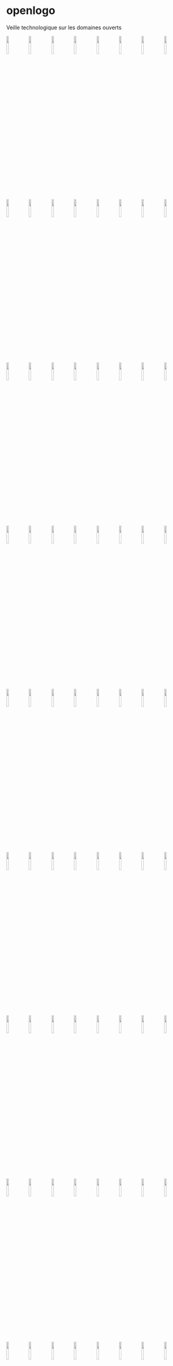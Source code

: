 # openlogo
Veille technologique sur les domaines ouverts

<img src="https://cloud.githubusercontent.com/assets/17961060/21892112/1a60107e-d8d6-11e6-8167-e3996305d853.JPG" width="11%"></img>
<img src="https://cloud.githubusercontent.com/assets/17961060/21892113/1a62bcb6-d8d6-11e6-8436-0616cf78a6c3.png" width="11%"></img>
<img src="https://cloud.githubusercontent.com/assets/17961060/21892116/1a654f80-d8d6-11e6-85e8-161d2c8ab0a4.jpg" width="11%"></img>
<img src="https://cloud.githubusercontent.com/assets/17961060/21892117/1a65b466-d8d6-11e6-804d-c8249f890408.png" width="11%"></img>
<img src="https://cloud.githubusercontent.com/assets/17961060/21892115/1a65271c-d8d6-11e6-8e0f-fa9bd7b90282.jpg" width="11%"></img>
<img src="https://cloud.githubusercontent.com/assets/17961060/21892114/1a648b4a-d8d6-11e6-977c-90e26c53cc31.jpg" width="11%"></img>
<img src="https://cloud.githubusercontent.com/assets/17961060/21892118/1a73830c-d8d6-11e6-8318-6c1c0f3d532e.png" width="11%"></img>
<img src="https://cloud.githubusercontent.com/assets/17961060/21892119/1a76d7f0-d8d6-11e6-878d-95e924ad8487.jpg" width="11%"></img>
<img src="https://cloud.githubusercontent.com/assets/17961060/21892120/1a778c72-d8d6-11e6-88c8-47033f7ecd31.png" width="11%"></img>
<img src="https://cloud.githubusercontent.com/assets/17961060/21892122/1a7a20ea-d8d6-11e6-94ae-17cd20d7863b.jpg" width="11%"></img>
<img src="https://cloud.githubusercontent.com/assets/17961060/21892123/1a7a3a12-d8d6-11e6-819d-180539fec8c5.png" width="11%"></img>
<img src="https://cloud.githubusercontent.com/assets/17961060/21892121/1a792d16-d8d6-11e6-8cc7-2cd34f013a50.png" width="11%"></img>
<img src="https://cloud.githubusercontent.com/assets/17961060/21892124/1a87bb2e-d8d6-11e6-8208-b053d2047cc7.jpg" width="11%"></img>
<img src="https://cloud.githubusercontent.com/assets/17961060/21892125/1a8a6324-d8d6-11e6-873d-a61efcfaebf3.png" width="11%"></img>
<img src="https://cloud.githubusercontent.com/assets/17961060/21892126/1a8bdf10-d8d6-11e6-86bd-d56e0dba03d8.gif" width="11%"></img>
<img src="https://cloud.githubusercontent.com/assets/17961060/21892127/1a8c2e84-d8d6-11e6-805e-c5e48e097d65.png" width="11%"></img>
<img src="https://cloud.githubusercontent.com/assets/17961060/21892128/1a8e86d4-d8d6-11e6-86bc-e1674b6f002d.png" width="11%"></img>
<img src="https://cloud.githubusercontent.com/assets/17961060/21892129/1a8e8224-d8d6-11e6-8924-4abe1f807771.png" width="11%"></img>
<img src="https://cloud.githubusercontent.com/assets/17961060/21892130/1a9dcfc2-d8d6-11e6-86c0-b4f82dbc1db1.png" width="11%"></img>
<img src="https://cloud.githubusercontent.com/assets/17961060/21892131/1a9e09b0-d8d6-11e6-8331-bd25d246614d.jpg" width="11%"></img>
<img src="https://cloud.githubusercontent.com/assets/17961060/21892132/1aa00418-d8d6-11e6-8367-752f62d406a8.png" width="11%"></img>
<img src="https://cloud.githubusercontent.com/assets/17961060/21892134/1aa1b308-d8d6-11e6-93c8-1022a9f8448d.png" width="11%"></img>
<img src="https://cloud.githubusercontent.com/assets/17961060/21892133/1aa15f0c-d8d6-11e6-9fd4-5571a7bbc78f.png" width="11%"></img>
<img src="https://cloud.githubusercontent.com/assets/17961060/21892135/1ab0abec-d8d6-11e6-9565-e9d6f6d05e2d.png" width="11%"></img>
<img src="https://cloud.githubusercontent.com/assets/17961060/21892136/1ab2a744-d8d6-11e6-979b-9e8f96691323.jpg" width="11%"></img>
<img src="https://cloud.githubusercontent.com/assets/17961060/21892137/1ac33d5c-d8d6-11e6-9070-c852e6ccb3af.png" width="11%"></img>
<img src="https://cloud.githubusercontent.com/assets/17961060/21892138/1ac67d8c-d8d6-11e6-8bb3-9b490cc82b9e.png" width="11%"></img>
<img src="https://cloud.githubusercontent.com/assets/17961060/21892139/1ad461c2-d8d6-11e6-9abe-394cceb5782a.png" width="11%"></img>
<img src="https://cloud.githubusercontent.com/assets/17961060/21892140/1ad79c02-d8d6-11e6-9824-b303bfeeb17a.jpg" width="11%"></img>
<img src="https://cloud.githubusercontent.com/assets/17961060/21892141/1ae73784-d8d6-11e6-9a6d-bc2bf043a9e2.jpg" width="11%"></img>
<img src="https://cloud.githubusercontent.com/assets/17961060/21892143/1aedb38e-d8d6-11e6-8598-4ec1d20c98c4.png" width="11%"></img>
<img src="https://cloud.githubusercontent.com/assets/17961060/21892142/1aebca92-d8d6-11e6-8faf-894a6140bf93.png" width="11%"></img>
<img src="https://cloud.githubusercontent.com/assets/17961060/21892145/1aef7282-d8d6-11e6-9392-bd11c855f8d3.png" width="11%"></img>
<img src="https://cloud.githubusercontent.com/assets/17961060/21892144/1aeea21c-d8d6-11e6-9602-3fe7659dbd9e.jpg" width="11%"></img>
<img src="https://cloud.githubusercontent.com/assets/17961060/21892146/1b04fd3c-d8d6-11e6-9d22-11ecc6ce0d05.png" width="11%"></img>
<img src="https://cloud.githubusercontent.com/assets/17961060/21892150/1b099630-d8d6-11e6-9b35-3d81ad7aa06e.png" width="11%"></img>
<img src="https://cloud.githubusercontent.com/assets/17961060/21892147/1b07de94-d8d6-11e6-81f1-20743951b889.png" width="11%"></img>
<img src="https://cloud.githubusercontent.com/assets/17961060/21892148/1b08093c-d8d6-11e6-923f-5dd34ec60dd2.png" width="11%"></img>
<img src="https://cloud.githubusercontent.com/assets/17961060/21892149/1b08f3ba-d8d6-11e6-9fed-b72171f34d6a.png" width="11%"></img>
<img src="https://cloud.githubusercontent.com/assets/17961060/21892151/1b1c2eee-d8d6-11e6-987f-8be3e6f73259.png" width="11%"></img>
<img src="https://cloud.githubusercontent.com/assets/17961060/21892152/1b28166e-d8d6-11e6-80f3-8969fa8632c5.jpg" width="11%"></img>
<img src="https://cloud.githubusercontent.com/assets/17961060/21892153/1b294958-d8d6-11e6-83ec-463396957990.jpg" width="11%"></img>
<img src="https://cloud.githubusercontent.com/assets/17961060/21892155/1b3095b4-d8d6-11e6-96e0-d3eec529fddb.jpg" width="11%"></img>
<img src="https://cloud.githubusercontent.com/assets/17961060/21892154/1b2fff5a-d8d6-11e6-862d-28a1c3014e56.png" width="11%"></img>
<img src="https://cloud.githubusercontent.com/assets/17961060/21892158/1b3cc29e-d8d6-11e6-871e-02841e08b98a.png" width="11%"></img>
<img src="https://cloud.githubusercontent.com/assets/17961060/21892157/1b3ca4ee-d8d6-11e6-9afd-4608aade6580.png" width="11%"></img>
<img src="https://cloud.githubusercontent.com/assets/17961060/21892156/1b3c92e2-d8d6-11e6-811c-a3a18fc75a51.png" width="11%"></img>
<img src="https://cloud.githubusercontent.com/assets/17961060/21892159/1b43d7c8-d8d6-11e6-8d9e-01a18c3835ec.png" width="11%"></img>
<img src="https://cloud.githubusercontent.com/assets/17961060/21892160/1b4fc9e8-d8d6-11e6-9de9-4be9cf24e66e.png" width="11%"></img>
<img src="https://cloud.githubusercontent.com/assets/17961060/21892161/1b502c76-d8d6-11e6-9689-e97018f460a3.png" width="11%"></img>
<img src="https://cloud.githubusercontent.com/assets/17961060/21892162/1b5066dc-d8d6-11e6-9b5c-e45f46e2160e.png" width="11%"></img>
<img src="https://cloud.githubusercontent.com/assets/17961060/21892165/1b65d42c-d8d6-11e6-83c8-15fb001229bb.png" width="11%"></img>
<img src="https://cloud.githubusercontent.com/assets/17961060/21892163/1b622336-d8d6-11e6-87f2-f099720505fe.png" width="11%"></img>
<img src="https://cloud.githubusercontent.com/assets/17961060/21892164/1b6334d8-d8d6-11e6-95f6-1cc22cef6f35.png" width="11%"></img>
<img src="https://cloud.githubusercontent.com/assets/17961060/21892166/1b6970b4-d8d6-11e6-926d-f502f8419ab9.png" width="11%"></img>
<img src="https://cloud.githubusercontent.com/assets/17961060/21892167/1b74b474-d8d6-11e6-946a-2ca85b91501e.gif" width="11%"></img>
<img src="https://cloud.githubusercontent.com/assets/17961060/21892168/1b75ba18-d8d6-11e6-8aa2-539baa34d244.png" width="11%"></img>
<img src="https://cloud.githubusercontent.com/assets/17961060/21892169/1b7619e0-d8d6-11e6-8235-b9b7c5f3a7ce.png" width="11%"></img>
<img src="https://cloud.githubusercontent.com/assets/17961060/21892170/1b79dde6-d8d6-11e6-83ac-9ce8f2557c9f.png" width="11%"></img>
<img src="https://cloud.githubusercontent.com/assets/17961060/21892171/1b7d07b4-d8d6-11e6-9fe6-650a10569b2f.png" width="11%"></img>
<img src="https://cloud.githubusercontent.com/assets/17961060/21892172/1b7dee40-d8d6-11e6-8b98-97aef6490918.png" width="11%"></img>
<img src="https://cloud.githubusercontent.com/assets/17961060/21892173/1b88a646-d8d6-11e6-9302-68bf4912944a.png" width="11%"></img>
<img src="https://cloud.githubusercontent.com/assets/17961060/21892174/1b89a5a0-d8d6-11e6-859e-95b7ed8d98ab.png" width="11%"></img>
<img src="https://cloud.githubusercontent.com/assets/17961060/21892175/1b8ac8b8-d8d6-11e6-9d8e-7c0a029b28f3.png" width="11%"></img>
<img src="https://cloud.githubusercontent.com/assets/17961060/21892178/1b9394fc-d8d6-11e6-9de4-a30a366cb5fa.jpg" width="11%"></img>
<img src="https://cloud.githubusercontent.com/assets/17961060/21892176/1b91519c-d8d6-11e6-8282-838dbf347df9.jpg" width="11%"></img>
<img src="https://cloud.githubusercontent.com/assets/17961060/21892177/1b92263a-d8d6-11e6-824a-7eddd54bad18.png" width="11%"></img>
<img src="https://cloud.githubusercontent.com/assets/17961060/21892179/1b9ca16e-d8d6-11e6-8252-a463a6fa66f3.png" width="11%"></img>
<img src="https://cloud.githubusercontent.com/assets/17961060/21892181/1ba087a2-d8d6-11e6-9a65-f310903d0785.jpg" width="11%"></img>
<img src="https://cloud.githubusercontent.com/assets/17961060/21892180/1b9ee03c-d8d6-11e6-9a86-c32fd6c4309f.png" width="11%"></img>
<img src="https://cloud.githubusercontent.com/assets/17961060/21892182/1ba39e7e-d8d6-11e6-859f-0efca984413e.png" width="11%"></img>
<img src="https://cloud.githubusercontent.com/assets/17961060/21892183/1ba4c3b2-d8d6-11e6-80eb-b072d0484c9a.png" width="11%"></img>
<img src="https://cloud.githubusercontent.com/assets/17961060/21892184/1ba56c22-d8d6-11e6-8404-f0dcef4c0db4.png" width="11%"></img>
<img src="https://cloud.githubusercontent.com/assets/17961060/21892185/1bb02cac-d8d6-11e6-9a31-da3b318614bb.jpg" width="11%"></img>
<img src="https://cloud.githubusercontent.com/assets/17961060/21892186/1bb2b4f4-d8d6-11e6-8006-1580564691a6.png" width="11%"></img>
<img src="https://cloud.githubusercontent.com/assets/17961060/21892190/1bbb51e0-d8d6-11e6-9060-9b369ad7f6d2.png" width="11%"></img>
<img src="https://cloud.githubusercontent.com/assets/17961060/21892187/1bb6e4f2-d8d6-11e6-991a-c8faa36853d2.png" width="11%"></img>
<img src="https://cloud.githubusercontent.com/assets/17961060/21892189/1bb7ed20-d8d6-11e6-8ce1-ea1144723518.png" width="11%"></img>
<img src="https://cloud.githubusercontent.com/assets/17961060/21892188/1bb75202-d8d6-11e6-970b-b91a5fd25974.jpg" width="11%"></img>
<img src="https://cloud.githubusercontent.com/assets/17961060/21892191/1bc43210-d8d6-11e6-84b6-b35b755b86f0.jpg" width="11%"></img>
<img src="https://cloud.githubusercontent.com/assets/17961060/21892192/1bc804da-d8d6-11e6-8550-18d34bd36039.png" width="11%"></img>
<img src="https://cloud.githubusercontent.com/assets/17961060/21892193/1bcb4ae6-d8d6-11e6-9042-13945ee46c05.png" width="11%"></img>
<img src="https://cloud.githubusercontent.com/assets/17961060/21892194/1bcbf5a4-d8d6-11e6-9212-e2d73aa2ea60.jpg" width="11%"></img>
<img src="https://cloud.githubusercontent.com/assets/17961060/21892195/1bd0c1a6-d8d6-11e6-808f-ad48e228d936.png" width="11%"></img>
<img src="https://cloud.githubusercontent.com/assets/17961060/21892197/1bdbb250-d8d6-11e6-9ca3-88e69506d401.png" width="11%"></img>
<img src="https://cloud.githubusercontent.com/assets/17961060/21892196/1bd99812-d8d6-11e6-87d0-476910e37a1f.png" width="11%"></img>
<img src="https://cloud.githubusercontent.com/assets/17961060/21892199/1bddfec0-d8d6-11e6-9004-93d89befc9cf.png" width="11%"></img>
<img src="https://cloud.githubusercontent.com/assets/17961060/21892198/1bdde19c-d8d6-11e6-8a94-71b202f3c218.png" width="11%"></img>
<img src="https://cloud.githubusercontent.com/assets/17961060/21892200/1be098d8-d8d6-11e6-89ba-34f648b75495.jpg" width="11%"></img>
<img src="https://cloud.githubusercontent.com/assets/17961060/21892201/1be6d248-d8d6-11e6-9310-fbb18c312be2.png" width="11%"></img>
<img src="https://cloud.githubusercontent.com/assets/17961060/21892202/1bed489e-d8d6-11e6-82e8-ad47758abaec.png" width="11%"></img>
<img src="https://cloud.githubusercontent.com/assets/17961060/21892203/1beed902-d8d6-11e6-97cc-66901c32f18a.jpg" width="11%"></img>
<img src="https://cloud.githubusercontent.com/assets/17961060/21892204/1bf0172c-d8d6-11e6-98f0-c412caff8c7c.jpg" width="11%"></img>
<img src="https://cloud.githubusercontent.com/assets/17961060/21892205/1bf4081e-d8d6-11e6-978d-3e197cd22a5a.png" width="11%"></img>
<img src="https://cloud.githubusercontent.com/assets/17961060/21892206/1bf92f9c-d8d6-11e6-9ae8-8f4a9634570d.png" width="11%"></img>
<img src="https://cloud.githubusercontent.com/assets/17961060/21892208/1c0332b2-d8d6-11e6-9ca2-381f644b05ee.png" width="11%"></img>
<img src="https://cloud.githubusercontent.com/assets/17961060/21892207/1c0325ce-d8d6-11e6-9155-97c918abc318.png" width="11%"></img>
<img src="https://cloud.githubusercontent.com/assets/17961060/21892209/1c05304e-d8d6-11e6-9cca-368a6ff0bb1f.png" width="11%"></img>
<img src="https://cloud.githubusercontent.com/assets/17961060/21892213/1c1c19e4-d8d6-11e6-9038-e4c43e46052c.png" width="11%"></img>
<img src="https://cloud.githubusercontent.com/assets/17961060/21892212/1c1bb800-d8d6-11e6-9341-c4c6d90fbb38.png" width="11%"></img>
<img src="https://cloud.githubusercontent.com/assets/17961060/21892210/1c18cf96-d8d6-11e6-8d79-09817c2fdc1a.png" width="11%"></img>
<img src="https://cloud.githubusercontent.com/assets/17961060/21892211/1c1aaabe-d8d6-11e6-816f-462fa2613baf.png" width="11%"></img>
<img src="https://cloud.githubusercontent.com/assets/17961060/21892214/1c2e3e30-d8d6-11e6-8d34-a5d451319077.png" width="11%"></img>
<img src="https://cloud.githubusercontent.com/assets/17961060/21892215/1c2f37ea-d8d6-11e6-8d42-fa5c3e85abf1.jpg" width="11%"></img>
<img src="https://cloud.githubusercontent.com/assets/17961060/21892216/1c312e60-d8d6-11e6-93e9-7ea96260f84b.png" width="11%"></img>
<img src="https://cloud.githubusercontent.com/assets/17961060/21892217/1c3ccce8-d8d6-11e6-8ea7-49f315cc642d.png" width="11%"></img>
<img src="https://cloud.githubusercontent.com/assets/17961060/21892218/1c4195b6-d8d6-11e6-8738-1f21a14141ba.png" width="11%"></img>
<img src="https://cloud.githubusercontent.com/assets/17961060/21892219/1c440864-d8d6-11e6-8eb9-66f830b4e1cf.png" width="11%"></img>
<img src="https://cloud.githubusercontent.com/assets/17961060/21892221/1c45e4cc-d8d6-11e6-89c3-e6ca84c128b4.png" width="11%"></img>
<img src="https://cloud.githubusercontent.com/assets/17961060/21892220/1c44bd40-d8d6-11e6-9c5c-74e0eedb8a6d.png" width="11%"></img>
<img src="https://cloud.githubusercontent.com/assets/17961060/21892223/1c5044bc-d8d6-11e6-9a56-8ad2a684443b.png" width="11%"></img>
<img src="https://cloud.githubusercontent.com/assets/17961060/21892224/1c560b36-d8d6-11e6-84e7-bcf52bad073f.jpeg" width="11%"></img>
<img src="https://cloud.githubusercontent.com/assets/17961060/21892225/1c58693a-d8d6-11e6-95dc-ee9c05e92400.png" width="11%"></img>
<img src="https://cloud.githubusercontent.com/assets/17961060/21892226/1c591024-d8d6-11e6-89c1-b5cb0493b31f.png" width="11%"></img>
<img src="https://cloud.githubusercontent.com/assets/17961060/21892230/1c6ec5d6-d8d6-11e6-9ecd-c462b1fbeacf.jpg" width="11%"></img>
<img src="https://cloud.githubusercontent.com/assets/17961060/21892228/1c6c63ae-d8d6-11e6-8930-26ed0b612edc.png" width="11%"></img>
<img src="https://cloud.githubusercontent.com/assets/17961060/21892227/1c6c20d8-d8d6-11e6-8422-9640fa30d1bd.png" width="11%"></img>
<img src="https://cloud.githubusercontent.com/assets/17961060/21892229/1c6df7aa-d8d6-11e6-801a-299296cc3f22.jpg" width="11%"></img>
<img src="https://cloud.githubusercontent.com/assets/17961060/21892231/1c772f46-d8d6-11e6-887a-c91b946eb233.png" width="11%"></img>
<img src="https://cloud.githubusercontent.com/assets/17961060/21892232/1c801dd6-d8d6-11e6-970a-73b8f447b863.jpg" width="11%"></img>
<img src="https://cloud.githubusercontent.com/assets/17961060/21892234/1c819698-d8d6-11e6-82a0-74f239d55e05.jpg" width="11%"></img>
<img src="https://cloud.githubusercontent.com/assets/17961060/21892233/1c810ca0-d8d6-11e6-881c-5f0a36cc0f37.jpg" width="11%"></img>
<img src="https://cloud.githubusercontent.com/assets/17961060/21892235/1c84618e-d8d6-11e6-9bda-d8aa6979369f.png" width="11%"></img>
<img src="https://cloud.githubusercontent.com/assets/17961060/21892236/1c8f27b8-d8d6-11e6-8fea-f5be25408e90.jpg" width="11%"></img>
<img src="https://cloud.githubusercontent.com/assets/17961060/21892237/1c9559bc-d8d6-11e6-85e1-0264c3c071ab.png" width="11%"></img>
<img src="https://cloud.githubusercontent.com/assets/17961060/21892238/1c9b4656-d8d6-11e6-9f99-25d78ad8d94b.png" width="11%"></img>
<img src="https://cloud.githubusercontent.com/assets/17961060/21892239/1ca23e0c-d8d6-11e6-8145-840b7bef2b99.png" width="11%"></img>
<img src="https://cloud.githubusercontent.com/assets/17961060/21892240/1ca4b04c-d8d6-11e6-8df7-bc318a079052.png" width="11%"></img>
<img src="https://cloud.githubusercontent.com/assets/17961060/21892241/1ca5b672-d8d6-11e6-9a8c-33f3c4f7bfe2.png" width="11%"></img>
<img src="https://cloud.githubusercontent.com/assets/17961060/21892242/1caa48f4-d8d6-11e6-80cb-ec3e197fffa1.png" width="11%"></img>
<img src="https://github.com/PrefectureDePolice/openlogo/blob/master/Terraform.png" width="11%"></img>
<img src="https://github.com/PrefectureDePolice/openlogo/blob/master/logo.png" width="11%"></img>
<img src="https://github.com/PrefectureDePolice/openlogo/blob/master/openai_universe_icon.png" width="11%"></img>
<img src="https://github.com/PrefectureDePolice/openlogo/blob/master/openra_logo.jpg" width="11%"></img>
<img src="https://github.com/PrefectureDePolice/openlogo/blob/master/644990edf49ac7678c53eac4102b2.jpg" width="11%"></img>
<img src="https://github.com/PrefectureDePolice/openlogo/blob/master/retropie.png" width="11%"></img>
<img src="https://github.com/PrefectureDePolice/openlogo/blob/master/GitLab.png" width="11%"></img>
<img src="https://github.com/PrefectureDePolice/openlogo/blob/master/mozilla-new-logo-640x439.jpg" width="11%"></img>
<img src="https://github.com/PrefectureDePolice/openlogo/blob/master/limeSurvey.jpg" width="11%"></img>
<img src="https://github.com/PrefectureDePolice/openlogo/blob/master/RetroArch.png" width="11%"></img>
<img src="https://github.com/PrefectureDePolice/openlogo/blob/master/LibRetro.png" width="11%"></img>
<img src="https://github.com/PrefectureDePolice/openlogo/blob/master/OpenBox.png" width="11%"></img>
<img src="https://github.com/PrefectureDePolice/openlogo/blob/master/hypopg.png" width="11%"></img>
<img src="https://github.com/PrefectureDePolice/openlogo/blob/master/internet archive.png" width="11%"></img>
<img src="https://github.com/PrefectureDePolice/openlogo/blob/master/one.png" width="11%"></img>
<img src="https://github.com/PrefectureDePolice/openlogo/blob/master/france terme.png" width="11%"></img>
<img src="https://github.com/PrefectureDePolice/openlogo/blob/master/tilt brush.png" width="11%"></img>
<img src="https://github.com/PrefectureDePolice/openlogo/blob/master/mozilla-new-logo-640x439.jpg" width="11%"></img>
<img src="https://github.com/PrefectureDePolice/openlogo/blob/master/d3js.png" width="11%"></img>
<img src="https://github.com/PrefectureDePolice/openlogo/blob/master/GraphicJs.png" width="11%"></img>
<img src="https://github.com/PrefectureDePolice/openlogo/blob/master/obs.png" width="11%"></img>
<img src="https://github.com/PrefectureDePolice/openlogo/blob/master/wigle.jpg" width="11%"></img>
<img src="https://github.com/PrefectureDePolice/openlogo/blob/master/VeraCrypt_Logo.png" width="11%"></img>
<img src="https://github.com/PrefectureDePolice/openlogo/blob/master/navitia.jpg" width="11%"></img>
<img src="https://github.com/PrefectureDePolice/openlogo/blob/master/transifex.png" width="11%"></img>
<img src="https://github.com/PrefectureDePolice/openlogo/blob/master/lirc.gif" width="11%"></img>
<img src="https://github.com/PrefectureDePolice/openlogo/blob/master/debiangis.png" width="11%"></img>
<img src="https://github.com/PrefectureDePolice/openlogo/blob/master/draw-io.jpg" width="11%"></img>
<img src="https://github.com/PrefectureDePolice/openlogo/blob/master/teamunlimited.png" width="11%"></img>
<img src="https://github.com/PrefectureDePolice/openlogo/blob/master/jinja-small.png" width="11%"></img>
<img src="https://github.com/PrefectureDePolice/openlogo/blob/master/octave-logo.png" width="11%"></img>
<img src="https://github.com/PrefectureDePolice/openlogo/blob/master/AnacondaCloud_logo_V_green.png" width="11%"></img>
<img src="https://github.com/PrefectureDePolice/openlogo/blob/master/scikit-video.png" width="11%"></img>
<img src="https://github.com/PrefectureDePolice/openlogo/blob/master/7zip.jpg"></img>
<img src="https://github.com/PrefectureDePolice/openlogo/blob/master/audacity.jpg"></img>
